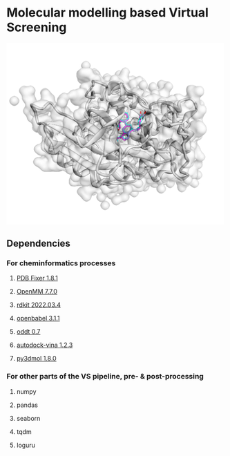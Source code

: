 # Molecular modelling based Virtual Screening

![](/graphics/CDK2_with_Dinaciclib.png)


## Dependencies
### For cheminformatics processes
1. [PDB Fixer 1.8.1](https://anaconda.org/conda-forge/pdbfixer) 

2. [OpenMM 7.7.0](https://anaconda.org/conda-forge/openmm)

3. [rdkit 2022.03.4](https://anaconda.org/conda-forge/rdkit)

4. [openbabel 3.1.1](https://anaconda.org/conda-forge/openbabel)

5. [oddt 0.7](https://github.com/oddt/oddt)

6. [autodock-vina 1.2.3](https://pypi.org/project/vina/)

7. [py3dmol 1.8.0](https://anaconda.org/conda-forge/py3dmol)

### For other parts of the VS pipeline, pre- & post-processing
1. numpy

2. pandas

3. seaborn

4. tqdm

5. loguru